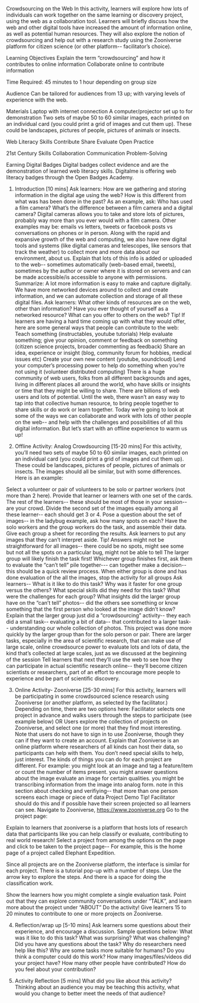 Crowdsourcing on the Web
In this activity, learners will explore how lots of individuals can work together on the same learning or discovery project, using the web as a collaboration tool. Learners will briefly discuss how the web and other digital tools have increased the amount of information online, as well as potential human resources. They will also explore the notion of crowdsourcing and help out with a research study using the Zooniverse platform for citizen science (or other platform-- facilitator’s choice). 

Learning Objectives
Explain the term “crowdsourcing” and how it contributes to online information
Collaborate online to contribute information

Time Required: 45 minutes to 1 hour depending on group size

Audience
Can be tailored for audiences from 13 up; with varying levels of experience with the web.

Materials
Laptop with internet connection
A computer/projector set up to for demonstration
 Two sets of maybe 50 to 60 similar images, each printed on an individual card (you could print a grid of images and cut them up). These could be landscapes, pictures of people, pictures of animals or insects. 

Web Literacy Skills
Contribute
Share 
Evaluate
Open Practice

21st Century Skills
Collaboration
Communication
Problem-Solving

Earning Digital Badges
Digital badges collect evidence and are the demonstration of learned web literacy skills. Digitalme is offering web literacy badges through the Open Badges Academy. 


1. Introduction [10 mins]
Ask learners: How are we gathering and storing information in the digital age using the web? How is this different from what was has been done in the past? As an example, ask:
Who has used a film camera? What’s the difference between a film camera and a digital camera? 
Digital cameras allows you to take and store lots of pictures, probably way more than you ever would with a film camera. 
Other examples may be: emails vs letters, tweets or facebook posts vs conversations on phones or in person.
Along with the rapid and expansive growth of the web and computing, we also have new digital tools and systems (like digital cameras and telescopes, like sensors that track the weather) to collect more and more data about our environment, about us.
Explain that lots of this info is added or uploaded to the web-- sometimes automatically (web-based email, tweets), sometimes by the author or owner where it is stored on servers and can be made accessible/is accessible to anyone with permissions. 
Summarize: A lot more information is easy to make and capture digitally.  We have more networked devices around to collect and create information, and we can automate collection and storage of all these digital files. 
Ask learners: What other kinds of resources are on the web, other than information? Have you ever thought of yourself as a networked resource? What can you offer to others on the web? 
Tip! If learners are having a hard time coming up with what they would offer, here are some general ways that people can contribute to the web: 
Teach something (instructables, youtube tutorials)
Help evaluate something; give your opinion, comment or feedback on something (citizen science projects, broader commenting as feedback)
Share an idea, experience or insight (blog, community forum for hobbies, medical issues etc)
Create your own new content (youtube, soundcloud)
Lend your computer’s processing power to help do something when you’re not using it (volunteer distributed computing)
There is a huge community of web users, folks from all different backgrounds and ages, living in different places all around the world, who have skills or insights or time that they might be willing to share. There are billions of web users and lots of potential.
Until the web, there wasn’t an easy way to tap into that collective human resource, to bring people together to share skills or do work or learn together.
Today we’re going to look at some of the ways we can collaborate and work with lots of other people on the web-- and help with the challenges and possibilities of all this digital information. But let’s start with an offline experience to warm us up!

2. Offline Activity: Analog Crowdsourcing [15-20 mins]
For this activity, you’ll need two sets of maybe 50 to 60 similar images, each printed on an individual card (you could print a grid of images and cut them up). These could be landscapes, pictures of people, pictures of animals or insects. The images should all be similar, but with some differences. Here is an example:


Select a volunteer or pair of volunteers to be solo or partner workers (not more than 2 here). Provide that learner or learners with one set of the cards. 
The rest of the learners-- these should be most of those in your session-- are your crowd. Divide the second set of the images equally among all these learner-- each should get 3 or 4. 
Pose a question about the set of images-- in the ladybug example, ask how many spots on each? Have the solo workers and the group workers do the task, and assemble their data. Give each group a sheet for recording the results. Ask learners to put any images that they can’t interpret aside. 
Tip! Answers might not be straightforward for all images-- there could be no spots, might see some but not all the spots on a particular bug, might not be able to tell
The larger group will likely finish the task first! Whichever group finishes first, ask them to evaluate the “can’t tell” pile together--- can together make a decision-- this should be a quick review process.
When either group is done and has done evaluation of the all the images, stop the activity for all groups
Ask learners-- 
What is it like to do this task?
Why was it faster for one group versus the others? 
What special skills did they need for this task? 
What were the challenges for each group?
What insights did the larger group have on the “can’t tell” photos-- did the others see something or know something that the first person who looked at the image didn’t know? 
Explain that the larger group just did a “crowdsourcing” activity-- they each did a small task-- evaluating a bit of data-- that contributed to a larger task-- understanding our whole collection of photos. This project was done more quickly by the larger group than for the solo person or pair. 
There are larger tasks, especially in the area of scientific research, that can make use of large scale, online crowdsource power to evaluate lots and lots of data, the kind that’s collected at large scales, just as we discussed at the beginning of the session 
Tell learners that next they’ll use the web to see how they can participate in actual scientific research online-- they’ll become citizen scientists or researchers, part of an effort to encourage more people to experience and be part of scientific discovery.  

3. Online Activity- Zooniverse [25-30 mins]
For this activity, learners will be participating in some crowdsourced science research using Zooniverse (or another platform, as selected by the facilitator.) Depending on time, there are two options here:
Facilitator selects one project in advance and walks users through the steps to participate (see example below) OR
Users explore the collection of projects on Zooniverse, and select one (or more) that they find most interesting.
Note that users do not have to sign in to use Zooniverse, though they can if they want to create an account. 
Explain that Zooniverse is an online platform where researchers of all kinds can host their data, so participants can help with them. You don’t need special skills to help, just interest. The kinds of things you can do for each project are different.  For example: 
you might look at an image and tag a feature/item or count the number of items present. you might answer questions about the image evaluate an image for certain qualities. 
you might be transcribing information from the image into analog form. 
note in this section about checking and verifiying-- that more than one person screens each image or piece of data
Project Demo
Tip! Facilitator should do this and if possible have their screen projected so all learners can see. 
Navigate to Zooniverse, https://www.zooniverse.org
Go to the project page:


Explain to learners that zooniverse is a platform that hosts lots of research data that participants like you can help classify or evaluate, contributing to real world research!
Select a project from among the options on the page and click to be taken to the project page-- For example, this is the home page of a project called Elephant Expedition. 

Since all projects are on the Zooniverse platform, the interface is similar for each project. 
There is a tutorial pop-up with a number of steps. Use the arrow key to explore the steps.
And there is a space for doing the classification work. 

Show the learners how you might complete a single evaluation task. 
Point out that they can explore community conversations under “TALK”, and learn more about the project under “ABOUT”
Do the activity! Give learners 15 to 20 minutes to contribute to one or more projects on Zooniverse.

4. Reflection/wrap up [5-10 mins]
Ask learners some questions about their experience, and encourage a discussion. Sample questions below: 
What was it like to do this task? What was surprising? What was challenging? 
Did you have any questions about the task? 
Why do researchers need help like this? 
Why are some tasks more suitable for humans? Do you think a computer could do this work? 
How many images/files/videos did your project have?
How many other people have contributed?
How do you feel about your contribution? 


5. Activity Reflection [5 mins]
What did you like about this activity?
Thinking about an audience you may be teaching this activity, what would you change to better meet the needs of that audience? 

